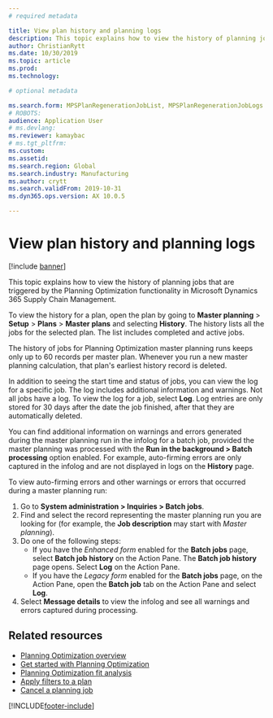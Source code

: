 ```yaml
---
# required metadata

title: View plan history and planning logs
description: This topic explains how to view the history of planning jobs that are triggered by the Planning Optimization functionality.
author: ChristianRytt
ms.date: 10/30/2019
ms.topic: article
ms.prod: 
ms.technology: 

# optional metadata

ms.search.form: MPSPlanRegenerationJobList, MPSPlanRegenerationJobLogs
# ROBOTS: 
audience: Application User
# ms.devlang: 
ms.reviewer: kamaybac
# ms.tgt_pltfrm: 
ms.custom: 
ms.assetid: 
ms.search.region: Global
ms.search.industry: Manufacturing
ms.author: crytt
ms.search.validFrom: 2019-10-31
ms.dyn365.ops.version: AX 10.0.5

---
```

# View plan history and planning logs

[!include [banner](../../includes/banner.md)]

This topic explains how to view the history of planning jobs that are triggered by the Planning Optimization functionality in Microsoft Dynamics 365 Supply Chain Management.

To view the history for a plan, open the plan by going to **Master planning** \> **Setup** \> **Plans** \> **Master plans** and selecting **History**. The history lists all the jobs for the selected plan. The list includes completed and active jobs.

The history of jobs for Planning Optimization master planning runs keeps only up to 60 records per master plan. Whenever you run a new master planning calculation, that plan's earliest history record is deleted.

In addition to seeing the start time and status of jobs, you can view the log for a specific job. The log includes additional information and warnings. Not all jobs have a log. To view the log for a job, select **Log**. Log entries are only stored for 30 days after the date the job finished, after that they are automatically deleted.

You can find additional information on warnings and errors generated during the master planning run in the infolog for a batch job, provided the master planning was processed with the **Run in the background \> Batch processing** option enabled. For example, auto-firming errors are only captured in the infolog and are not displayed in logs on the **History** page.

To view auto-firming errors and other warnings or errors that occurred during a master planning run:

1. Go to **System administration \> Inquiries \> Batch jobs**.
1. Find and select the record representing the master planning run you are looking for (for example, the **Job description** may start with *Master planning*).
1. Do one of the following steps:
    - If you have the *Enhanced form* enabled for the **Batch jobs** page, select **Batch job history** on the Action Pane. The **Batch job history** page opens. Select **Log** on the Action Pane.
    - If you have the *Legacy form* enabled for the **Batch jobs** page, on the Action Pane, open the **Batch job** tab on the Action Pane and select **Log**.
1. Select **Message details** to view the infolog and see all warnings and errors captured during processing.

## Related resources

- [Planning Optimization overview](planning-optimization-overview.md)
- [Get started with Planning Optimization](get-started.md)
- [Planning Optimization fit analysis](planning-optimization-fit-analysis.md)
- [Apply filters to a plan](plan-filters.md)
- [Cancel a planning job](cancel-planning-job.md)


[!INCLUDE[footer-include](../../../includes/footer-banner.md)]